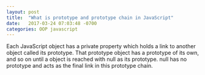 ```yaml
---
layout: post
title:  "What is prototype and prototype chain in JavaScript"
date:   2017-03-24 07:03:48 -0700
categories: OOP javascript
---
```


Each JavaScript object has a private property which holds a
link to another object called its prototype. That prototype
object has a prototype of its own, and so on until a object
is reached with null as its prototype. null has no prototype
and acts as the final link in this prototype chain.
